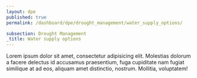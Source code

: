 ```yaml
---
layout: dpe
published: true
permalink: /dashboard/dpe/drought_management/water_supply_options/

subsection: Drought Management
_title: Water supply options
---
```

Lorem ipsum dolor sit amet, consectetur adipisicing elit. Molestias dolorum a facere delectus id accusamus praesentium, fuga cupiditate nam fugiat similique at ad eos, aliquam amet distinctio, nostrum. Mollitia, voluptatem!